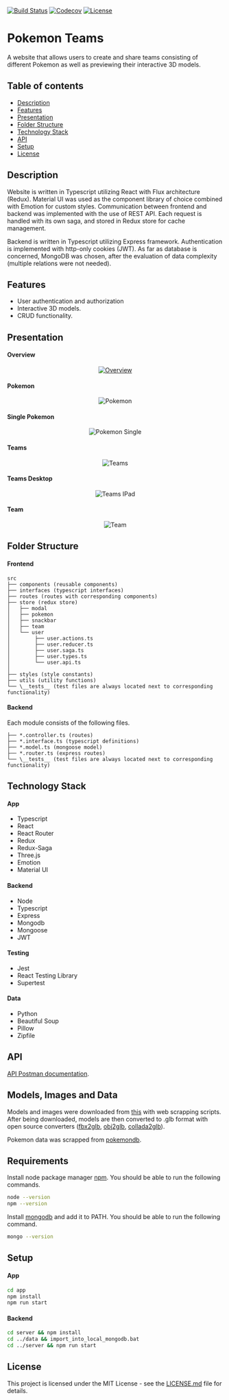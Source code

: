 ﻿[![Build Status](https://travis-ci.com/Nalhin/PokemonTeams.svg?branch=master)](https://travis-ci.com/Nalhin/PokemonTeams)
[![Codecov](https://codecov.io/gh/Nalhin/PokemonTeams/branch/master/graph/badge.svg)](https://codecov.io/gh/Nalhin/PokemonTeams)
[![License](https://img.shields.io/github/license/Nalhin/PokemonTeams)](LICENSE.md)

# Pokemon Teams

A website that allows users to create and share teams consisting of different Pokemon as well as previewing their interactive 3D models.

## Table of contents

* [Description](#description)
* [Features](#features)
* [Presentation](#presentation)
* [Folder Structure](#folder-structure)
* [Technology Stack](#technology-stack)
* [API](#api)
* [Setup](#setup) 
* [License](#license)

## Description

Website is written in Typescript utilizing React with Flux architecture (Redux).
Material UI was used as the component library of choice combined with Emotion for custom styles. 
Communication between frontend and backend was implemented with the use of REST API. 
Each request is handled with its own saga, and stored in Redux store for cache management.

Backend is written in Typescript utilizing Express framework. Authentication is implemented with http-only cookies (JWT).
As far as database is concerned, MongoDB was chosen, after the evaluation of data complexity (multiple relations were not needed).

## Features

* User authentication and authorization
* Interactive 3D models.
* CRUD functionality.

## Presentation

#### Overview

<p align="center">
  <a href="https://youtu.be/jDBPPlOJ_EU">
    <img src="screenshots/project-overview.gif" alt="Overview"/>
  </a>
</p>

#### Pokemon

<p align="center"> 
  <img src="screenshots/pokemon-mobile.png" alt="Pokemon"/>
</p>

#### Single Pokemon

<p align="center"> 
  <img src="screenshots/pokemonsingle-mobile.png"  alt="Pokemon Single"/>
</p>

#### Teams

<p align="center"> 
   <img src="screenshots/teams-mobile.png" alt="Teams"/>
</p>
  
#### Teams Desktop

<p align="center"> 
  <img src="screenshots/teams.png" alt="Teams IPad"/>
</p>

#### Team
 
<p align="center"> 
  <img src="screenshots/team-mobile.png" alt="Team"/>
</p>
    
## Folder Structure

#### Frontend

```
src
├── components (reusable components)
├── interfaces (typescript interfaces)
├── routes (routes with corresponding components)
├── store (redux store)
│   ├── modal 
│   ├── pokemon 
│   ├── snackbar 
│   ├── team 
│   └── user
│        ├── user.actions.ts 
│        ├── user.reducer.ts
│        ├── user.saga.ts 
│        ├── user.types.ts
│        └── user.api.ts
│      
├── styles (style constants)
├── utils (utility functions)
└── \__tests__ (test files are always located next to corresponding functionality)
```

#### Backend

Each module consists of the following files.
```
├── *.controller.ts (routes)
├── *.interface.ts (typescript definitions)
├── *.model.ts (mongoose model)
├── *.router.ts (express routes)
└── \__tests__ (test files are always located next to corresponding functionality)
```
## Technology Stack

#### App

* Typescript
* React
* React Router
* Redux
* Redux-Saga
* Three.js
* Emotion
* Material UI

#### Backend

* Node
* Typescript
* Express
* Mongodb
* Mongoose
* JWT

#### Testing

* Jest
* React Testing Library
* Supertest

#### Data

* Python
* Beautiful Soup
* Pillow 
* Zipfile

## API

[API Postman documentation](https://documenter.getpostman.com/view/8005247/SVtbRkgN?version=latest).

## Models, Images and Data

Models and images were downloaded from [this](https://www.models-resource.com/3ds/pokemonxy/) with web scrapping scripts.
After being downloaded, models are then converted to .glb format with open source converters ([fbx2glb](https://github.com/facebookincubator/FBX2glTF), [obj2glb](https://www.npmjs.com/package/obj2gltf), [collada2glb](https://github.com/KhronosGroup/COLLADA2GLTF)). 

Pokemon data was scrapped from [pokemondb](https://pokemondb.net/pokedex/all). 

## Requirements

Install node package manager [npm](https://www.npmjs.com/).
You should be able to run the following commands.

```bash
node --version
npm --version
```

Install [mongodb](https://www.mongodb.com/) and add it to PATH.
You should be able to run the following command.

```bash
mongo --version
```

## Setup

#### App

```bash
cd app
npm install
npm run start
```

#### Backend

```bash
cd server && npm install
cd ../data && import_into_local_mongodb.bat
cd ../server && npm run start
```

## License

This project is licensed under the MIT License - see the [LICENSE.md](LICENSE.md) file for details.
